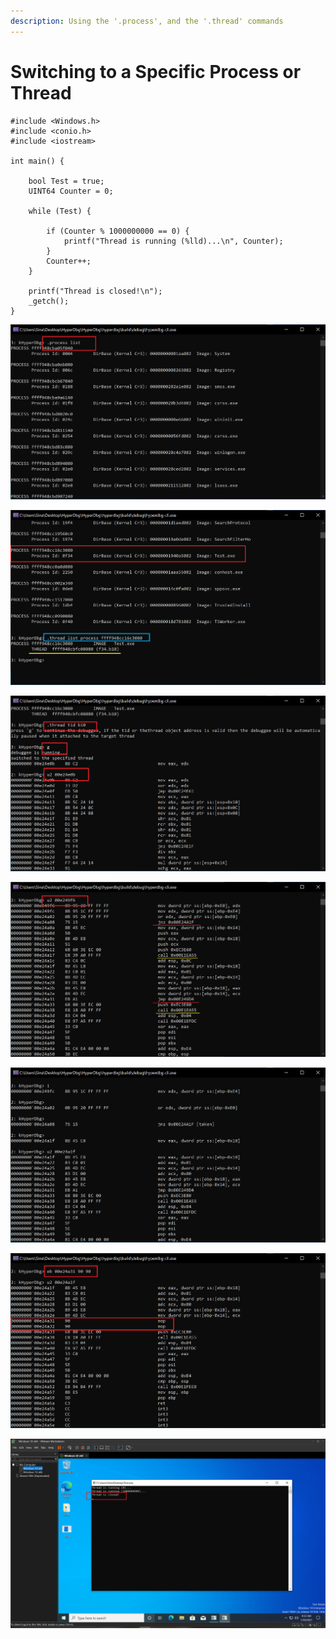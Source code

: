 ```yaml
---
description: Using the '.process', and the '.thread' commands
---
```


# Switching to a Specific Process or Thread

```clike
#include <Windows.h>
#include <conio.h>
#include <iostream>

int main() {

	bool Test = true;
	UINT64 Counter = 0;

	while (Test) {

		if (Counter % 1000000000 == 0) {
			printf("Thread is running (%lld)...\n", Counter);
		}
		Counter++;
	}

	printf("Thread is closed!\n");
	_getch();
}
```

![](../../../.gitbook/assets/1-process-list.png)

![](../../../.gitbook/assets/2-find-threads-of-test-process.png)

![](../../../.gitbook/assets/3-switch-to-the-target-thread.png)

![](../../../.gitbook/assets/4-disassembling-and-finding-jumps.png)

![](../../../.gitbook/assets/5-stepping-and-investigate-the-test-program.png)

![](../../../.gitbook/assets/6-patch-the-target-jump.png)

![](../../../.gitbook/assets/7-result-of-patching-target-program.png)
